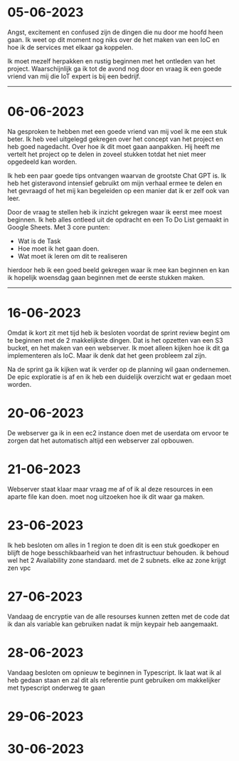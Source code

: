 # 05-06-2023

Angst, excitement en confused zijn de dingen die nu door me hoofd heen gaan. Ik weet op dit moment nog niks over de het maken van een IoC en hoe ik de services met elkaar ga koppelen.

Ik moet mezelf herpakken en rustig beginnen met het ontleden van het project. Waarschijnlijk ga ik tot de avond nog door en vraag ik een goede vriend van mij die IoT expert is bij een bedrijf.

---

# 06-06-2023

Na gesproken te hebben met een goede vriend van mij voel ik me een stuk beter. Ik heb veel uitgelegd gekregen over het concept van het project en heb goed nagedacht. Over hoe ik dit moet gaan aanpakken. Hij heeft me vertelt het project op te delen in zoveel stukken totdat het niet meer opgedeeld kan worden.

Ik heb een paar goede tips ontvangen waarvan de grootste Chat GPT is. Ik heb het gisteravond intensief gebruikt om mijn verhaal ermee te delen en het gevraagd of het mij kan begeleiden op een manier dat ik er zelf ook van leer.
 
 Door de vraag te stellen heb ik inzicht gekregen waar ik eerst mee moest beginnen. Ik heb alles ontleed uit de opdracht en een To Do List gemaakt in Google Sheets. Met 3 core punten:
 - Wat is de Task
 - Hoe moet ik het gaan doen.
 - Wat moet ik leren om dit te realiseren
 
 hierdoor heb ik een goed beeld gekregen waar ik mee kan beginnen en kan ik hopelijk woensdag gaan beginnen met de eerste stukken maken.

 ---
 
 # 16-06-2023
 
 Omdat ik kort zit met tijd heb ik besloten voordat de sprint review begint om te beginnen met de 2 makkelijkste dingen. Dat is het opzetten van een S3 bucket, en het maken van een webserver. Ik moet alleen kijken hoe ik dit ga implementeren als IoC. Maar ik denk dat het geen probleem zal zijn.

 Na de sprint ga ik kijken wat ik verder op de planning wil gaan ondernemen. De epic exploratie is af en ik heb een duidelijk overzicht wat er gedaan moet worden.

 # 20-06-2023 
 De webserver ga ik in een ec2 instance doen met de userdata om ervoor te zorgen dat het automatisch altijd een webserver zal opbouwen.

 # 21-06-2023
 Webserver staat klaar maar vraag me af of ik al deze resources in een aparte file kan doen. moet nog uitzoeken hoe ik dit waar ga maken.

 # 23-06-2023
 Ik heb besloten om alles in 1 region te doen dit is een stuk goedkoper en blijft de hoge besschikbaarheid van het infrastructuur behouden. ik behoud wel het 2 Availability zone standaard. met de 2 subnets. elke az zone krijgt zen vpc


 # 27-06-2023
 Vandaag de encryptie van de alle resourses kunnen zetten met de code dat ik dan als variable kan gebruiken nadat ik mijn keypair heb aangemaakt.

 # 28-06-2023
 Vandaag besloten om opnieuw te beginnen in Typescript. Ik laat wat ik al heb gedaan staan en zal dit als referentie punt gebruiken om makkelijker met typescript onderweg te gaan

 # 29-06-2023
 # 30-06-2023

